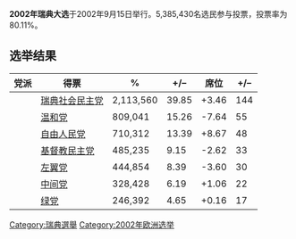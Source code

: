 **2002年瑞典大选**于2002年9月15日举行。5,385,430名选民参与投票，投票率为80.11%。

## 选举结果

| 党派 | 得票                                                               | %         | \+/–  | 席位     | \+/– |
| -- | ---------------------------------------------------------------- | --------- | ----- | ------ | ---- |
|    | [瑞典社会民主党](https://zh.wikipedia.org/wiki/瑞典社会民主党 "wikilink")      | 2,113,560 | 39.85 | \+3.46 | 144  |
|    | [温和党](https://zh.wikipedia.org/wiki/温和党 "wikilink")              | 809,041   | 15.26 | \-7.64 | 55   |
|    | [自由人民党](https://zh.wikipedia.org/wiki/自由人民党 "wikilink")          | 710,312   | 13.39 | \+8.67 | 48   |
|    | [基督教民主党](https://zh.wikipedia.org/wiki/基督教民主党_\(瑞典\) "wikilink") | 485,235   | 9.15  | \-2.62 | 33   |
|    | [左翼党](../Page/左翼党_\(瑞典\).md "wikilink")                          | 444,854   | 8.39  | \-3.60 | 30   |
|    | [中间党](https://zh.wikipedia.org/wiki/中间党_\(瑞典\) "wikilink")       | 328,428   | 6.19  | \+1.06 | 22   |
|    | [绿党](https://zh.wikipedia.org/wiki/绿党_\(瑞典\) "wikilink")         | 246,392   | 4.65  | \+0.16 | 17   |

[Category:瑞典選舉](https://zh.wikipedia.org/wiki/Category:瑞典選舉 "wikilink") [Category:2002年欧洲选举](https://zh.wikipedia.org/wiki/Category:2002年欧洲选举 "wikilink")